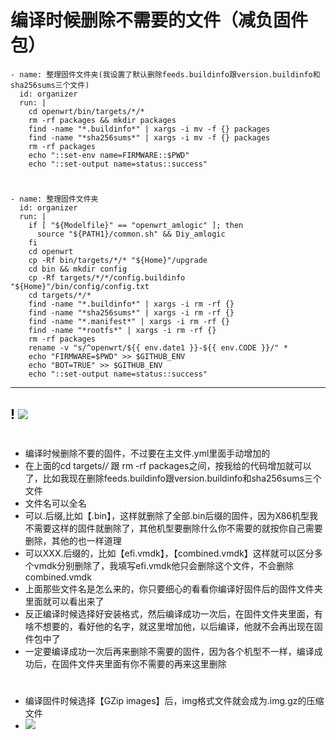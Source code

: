 # 编译时候删除不需要的文件（减负固件包）

    - name: 整理固件文件夹(我设置了默认删除feeds.buildinfo跟version.buildinfo和sha256sums三个文件)
      id: organizer
      run: |
        cd openwrt/bin/targets/*/*
        rm -rf packages && mkdir packages
        find -name "*.buildinfo*" | xargs -i mv -f {} packages
        find -name "*sha256sums*" | xargs -i mv -f {} packages
        rm -rf packages
        echo "::set-env name=FIRMWARE::$PWD"
        echo "::set-output name=status::success"

#


    - name: 整理固件文件夹
      id: organizer
      run: |
        if [ "${Modelfile}" == "openwrt_amlogic" ]; then
          source "${PATH1}/common.sh" && Diy_amlogic
        fi
        cd openwrt
        cp -Rf bin/targets/*/* "${Home}"/upgrade
        cd bin && mkdir config
        cp -Rf targets/*/*/config.buildinfo "${Home}"/bin/config/config.txt
        cd targets/*/*
        find -name "*.buildinfo*" | xargs -i rm -rf {}
        find -name "*sha256sums*" | xargs -i rm -rf {}
        find -name "*.manifest*" | xargs -i rm -rf {}
        find -name "*rootfs*" | xargs -i rm -rf {}
        rm -rf packages
        rename -v "s/^openwrt/${{ env.date1 }}-${{ env.CODE }}/" *
        echo "FIRMWARE=$PWD" >> $GITHUB_ENV
        echo "BOT=TRUE" >> $GITHUB_ENV
        echo "::set-output name=status::success"
        
---    
! <img src="https://github.com/danshui-git/shuoming/blob/master/doc/s1.png" />
---  

 #       
-  编译时候删除不要的固件，不过要在主文件.yml里面手动增加的     
- 在上面的cd targets/*/* 跟 rm -rf packages之间，按我给的代码增加就可以了，比如我现在删除feeds.buildinfo跟version.buildinfo和sha256sums三个文件
- 文件名可以全名
- 可以.后缀,比如【.bin】，这样就删除了全部.bin后缀的固件，因为X86机型我不需要这样的固件就删除了，其他机型要删除什么你不需要的就按你自己需要删除，其他的也一样道理
- 可以XXX.后缀的，比如【efi.vmdk】，【combined.vmdk】这样就可以区分多个vmdk分别删除了，我填写efi.vmdk他只会删除这个文件，不会删除combined.vmdk
- 上面那些文件名是怎么来的，你只要细心的看看你编译好固件后的固件文件夹里面就可以看出来了
- 反正编译时候选择好安装格式，然后编译成功一次后，在固件文件夹里面，有啥不想要的，看好他的名字，就这里增加他，以后编译，他就不会再出现在固件包中了
- 一定要编译成功一次后再来删除不需要的固件，因为各个机型不一样，编译成功后，在固件文件夹里面有你不需要的再来这里删除
#
#
#
- 编译固件时候选择【GZip images】后，img格式文件就会成为.img.gz的压缩文件
- <img src="https://github.com/danshui-git/shuoming/blob/master/doc/gujian.png" />
